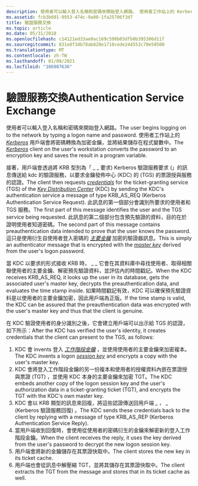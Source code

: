 ```yaml
---
description: 使用者可以輸入登入名稱和密碼來開始登入網路。 使用者工作站上的 Kerberos 用戶端會將密碼轉換為加密金鑰，並將結果儲存在程式變數中。
ms.assetid: fcb3b601-9953-474c-9a08-1fa25706f3d7
title: 驗證服務交換
ms.topic: article
ms.date: 05/31/2018
ms.openlocfilehash: c14121ed33ae0ac169c590b03dfb0b395306d11f
ms.sourcegitcommit: 831e8f3db78ab820e1710cede244553c70e50500
ms.translationtype: MT
ms.contentlocale: zh-TW
ms.lasthandoff: 01/08/2021
ms.locfileid: "106987636"
---
```

# <a name="authentication-service-exchange"></a><span data-ttu-id="0b831-104">驗證服務交換</span><span class="sxs-lookup"><span data-stu-id="0b831-104">Authentication Service Exchange</span></span>

<span data-ttu-id="0b831-105">使用者可以輸入登入名稱和密碼來開始登入網路。</span><span class="sxs-lookup"><span data-stu-id="0b831-105">The user begins logging on to the network by typing a logon name and password.</span></span> <span data-ttu-id="0b831-106">使用者工作站上的 [*Kerberos*](/windows/desktop/SecGloss/k-gly) 用戶端會將密碼轉換為加密金鑰，並將結果儲存在程式變數中。</span><span class="sxs-lookup"><span data-stu-id="0b831-106">The [*Kerberos*](/windows/desktop/SecGloss/k-gly) client on the user's workstation converts the password to an encryption key and saves the result in a program variable.</span></span>

<span data-ttu-id="0b831-107">接著，用戶端[](/windows/desktop/SecGloss/c-gly)會透過將 KRB 型別為「 [](/windows/desktop/SecGloss/k-gly) \_ \_ 要求) Kerberos 驗證服務要求 (」的訊息傳送給 kdc 的驗證服務，以要求金鑰發佈中心 (KDC) 的 (TGS) 的票證授與服務的認證。</span><span class="sxs-lookup"><span data-stu-id="0b831-107">The client then requests [*credentials*](/windows/desktop/SecGloss/c-gly) for the ticket-granting service (TGS) of the [*Key Distribution Center*](/windows/desktop/SecGloss/k-gly) (KDC) by sending the KDC's authentication service a message of type KRB\_AS\_REQ (Kerberos Authentication Service Request).</span></span> <span data-ttu-id="0b831-108">此訊息的第一個部分會識別所要求的使用者和 TGS 服務。</span><span class="sxs-lookup"><span data-stu-id="0b831-108">The first part of this message identifies the user and the TGS service being requested.</span></span> <span data-ttu-id="0b831-109">此訊息的第二個部分包含預先驗證的資料，目的在於證明使用者知道密碼。</span><span class="sxs-lookup"><span data-stu-id="0b831-109">The second part of this message contains preauthentication data intended to prove that the user knows the password.</span></span> <span data-ttu-id="0b831-110">這只是使用衍生自使用者登入密碼的 [*主要金鑰*](/windows/desktop/SecGloss/m-gly) 加密的驗證器訊息。</span><span class="sxs-lookup"><span data-stu-id="0b831-110">This is simply an authenticator message that is encrypted with the [*master key*](/windows/desktop/SecGloss/m-gly) derived from the user's logon password.</span></span>

<span data-ttu-id="0b831-111">當 KDC 以要求的形式接收 KRB 時， \_ \_ 它會在其資料庫中尋找使用者、取得相關聯使用者的主要金鑰、解密預先驗證資料，並評估內的時間戳記。</span><span class="sxs-lookup"><span data-stu-id="0b831-111">When the KDC receives KRB\_AS\_REQ, it looks up the user in its database, gets the associated user's master key, decrypts the preauthentication data, and evaluates the time stamp inside.</span></span> <span data-ttu-id="0b831-112">如果時間戳記有效，KDC 可以確保預先驗證資料是以使用者的主要金鑰加密，因此用戶端為正版。</span><span class="sxs-lookup"><span data-stu-id="0b831-112">If the time stamp is valid, the KDC can be assured that the preauthentication data was encrypted with the user's master key and thus that the client is genuine.</span></span>

<span data-ttu-id="0b831-113">在 KDC 驗證使用者的身分識別之後，它會建立用戶端可以出示給 TGS 的認證，如下所示：</span><span class="sxs-lookup"><span data-stu-id="0b831-113">After the KDC has verified the user's identity, it creates credentials that the client can present to the TGS, as follows:</span></span>

1.  <span data-ttu-id="0b831-114">KDC 會 invents 登入 [*工作階段金鑰*](/windows/desktop/SecGloss/s-gly) ，並使用使用者的主要金鑰來加密複本。</span><span class="sxs-lookup"><span data-stu-id="0b831-114">The KDC invents a logon [*session key*](/windows/desktop/SecGloss/s-gly) and encrypts a copy with the user's master key.</span></span>
2.  <span data-ttu-id="0b831-115">KDC 會將登入工作階段金鑰的另一份複本和使用者的授權資料內嵌在票證授與票證 (TGT) ，並使用 KDC 本身的主要金鑰來加密 TGT。</span><span class="sxs-lookup"><span data-stu-id="0b831-115">The KDC embeds another copy of the logon session key and the user's authorization data in a ticket-granting ticket (TGT), and encrypts the TGT with the KDC's own master key.</span></span>
3.  <span data-ttu-id="0b831-116">KDC 會以 KRB 類型的訊息來回複，將這些認證傳送回用戶端 \_ ， \_ (Kerberos 驗證服務回復) 。</span><span class="sxs-lookup"><span data-stu-id="0b831-116">The KDC sends these credentials back to the client by replying with a message of type KRB\_AS\_REP (Kerberos Authentication Service Reply).</span></span>
4.  <span data-ttu-id="0b831-117">當用戶端收到回復時，會使用從使用者的密碼衍生的金鑰來解密新的登入工作階段金鑰。</span><span class="sxs-lookup"><span data-stu-id="0b831-117">When the client receives the reply, it uses the key derived from the user's password to decrypt the new logon session key.</span></span>
5.  <span data-ttu-id="0b831-118">用戶端會將新的金鑰儲存在其票證快取中。</span><span class="sxs-lookup"><span data-stu-id="0b831-118">The client stores the new key in its ticket cache.</span></span>
6.  <span data-ttu-id="0b831-119">用戶端也會從訊息中解壓縮 TGT，並將其儲存在其票證快取中。</span><span class="sxs-lookup"><span data-stu-id="0b831-119">The client extracts the TGT from the message and stores that in its ticket cache as well.</span></span>

 

 
